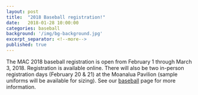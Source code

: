 ```yaml
---
layout: post
title:  "2018 Baseball registration!"
date:   2018-01-28 10:00:00
categories: baseball
background: '/img/bg-background.jpg'
excerpt_separator: <!--more-->
published: true
---
```

The MAC 2018 baseball registration is open from February 1 through March 3, 2018. Registration is available online. There will also be two in-person registration days (February 20 & 21) at the Moanalua Pavilion (sample uniforms will be available for sizing). See our [baseball](/baseball) page for more information.